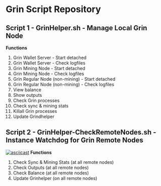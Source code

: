 # Grin Script Repository

## Script 1 - GrinHelper.sh - Manage Local Grin Node

**Functions**
1) Grin Wallet Server - Start detached
2) Grin Wallet Server - Check logfiles
3) Grin Mining Node - Start detached
4) Grin Mining Node - Check logfiles
5) Grin Regular Node (non-mining) - Start detached
6) Grin Regular Node (non-mining) - Check logfiles
7) View balance
8) Show outputs
9) Check Grin processes
10) Check sync & mining stats
11) Killall Grin processes
12) Update Grindhelper

## Script 2 - GrinHelper-CheckRemoteNodes.sh - Instance Watchdog for Grin Remote Nodes
[![asciicast](https://asciinema.org/a/tNSrjbW66g8ph043lKT7jxqdE.png)](https://asciinema.org/a/tNSrjbW66g8ph043lKT7jxqdE)
**Functions**
1) Check Sync & Mining Stats (at all remote nodes)
2) Check Outputs (at all remote nodes)
3) Check Balance (at all remote nodes)
4) Update Grinhelper (on all remote nodes)
